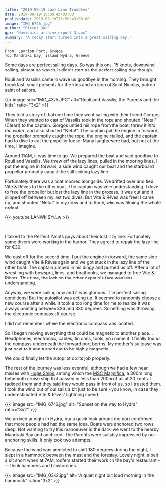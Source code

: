 ```yaml
---
title: "2019-09-19 Lazy Line Troubles"
date: 2019-09-19T18:59:43+03:00
publishdate: 2019-09-19T18:59:43+03:00
image: "IMG_6746.jpg"
author: "Pieter Jan"
gpx: "Navionics_archive_export 3.gpx"
summary: "A rocky start turned into a great sailing day."
---
```


`From: Lavrion Port, Greece`<br/>
`To: Mandraki bay, island Hydra, Greece`

Some days are perfect sailing days. So was this one. 15 knots, downwind sailing, almost no waves. It didn't start as the perfect sailing day though.

Rouli and Vassilis came to wave us goodbye in the morning. They brought breakfast, small presents for the kids and an icon of Saint Nicolas, patron saint of sailors.

{{< image src="IMG_4375.JPG" alt="Rouli and Vassilis, the Parents and the kids" ratio="3x2" >}}

They told a story of that one time they went sailing with their friend Giorgos. When they wanted to cast of Vassilis took in the rope and shouted "Neta!" (Clear!) to the captain. Giorgos untied his rope from the boat, threw it _into the water_, and also shouted "Neta!". The captain put the engine in forward, the propellor promptly caught the rope, the engine stalled, and the captain had to dive to cut the propellor loose. Many laughs were had, but not at the time, I imagine.

Around 11AM, it was time to go. We prepared the boat and said goodbye to Rouli and Vassilis. We threw off the lazy lines, pulled in the mooring lines, I put the engine in forward, a side wind caught our boat and the starboard propellor promptly caught the still sinking lazy line.

Fortunately there was a boat moored alongside. We drifted over and tied Vite & Rêves to the other boat. The captain was very understanding. I dove to free the propellor but lost the lazy line in the process. It was cut and it slipped off between my last two dives. But Vite & Rêves was free! I came up, and shouted "Neta!" to my crew and to Rouli, who was filming the whole ordeal.

{{< youtube LANWkISYuLw >}}

&nbsp;

I talked to the Perfect Yachts guys about their lost lazy line. Fortunately, some divers were working in the harbor. They agreed to repair the lazy line for €30.

We cast off for the second time, I put the engine in forward, the same side wind caught Vite & Rêves again and we got stuck in the lazy line of the other boat. The captain jumped in his dingy and pushed us off. After a lot of wrestling with bowsprit, lines, and boathooks, we managed to free Vite & Rêves. This time, the look on the other captain's face was less understanding.

Anyway, we were sailing now and it was glorious. The perfect sailing conditions! But the autopilot was acting up. It seemed to randomly choose a new course after a while. It took a too long time for me to realize it was always pointing between 326 and 330 degrees. Something was throwing the electronic compass off course.

I did not remember where the electronic compass was located.

So I began moving everything that could be magnetic to another place... Headphones, electronics, cables, tin cans, tools, you name it. I finally found the compass underneath the forward port berths. My mother's suitcase was just next to it and turned out to be highly magnetic.

We could finally let the autopilot do its job properly.

The rest of the journey was less eventful, although we had a few near misses with [Huge Ships](https://www.amazon.com/Avoid-Huge-Ships-John-Trimmer/dp/0870334336), among which the [MSC Magnifica](https://en.wikipedia.org/wiki/MSC_Magnifica), a 300m long behemoth cruise ship that passed in less than 200m of us at 20 knots. I radioed them and they said they would pass in front of us, so I trusted them. I took the wind out of our sails a bit just to be sure - you know, in case they underestimated Vite & Rêves' lightning speed.

{{< image src="IMG_6746.jpg" alt="Sunset on the way to Hydra" ratio="3x2" >}}

We arrived at night in Hydra, but a quick look around the port confirmed that more people had had the same idea. Boats were anchored two rows deep. Not wanting to try this manoeuver in the dark, we went to the nearby Mandraki Bay and anchored. The Parents were suitably impressed by our anchoring skills. It  only took two attempts.

Because the wind was predicted to shift 180 degrees during the night, I slept in a hammock between the mast and the forestay. Lovely night, albeit a bit short when at 7AM, roofers started their work on the bay's restaurant --- think hammers and blowtorches.

{{< image src="IMG_0342.jpg" alt="A quiet night but loud morning in the hammock" ratio="3x2" >}}
